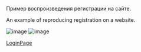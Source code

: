 Пример воспроизведения регистрации на сайте.

An example of reproducing registration on a website.

![image](https://github.com/user-attachments/assets/5a497b37-0bbd-4d83-92c8-db0768a957cc)
![image](https://github.com/user-attachments/assets/1e6fc3bd-6c32-4884-83ae-3af1f2777e26)

[LoginPage](https://matveyzz.github.io/LoginPage/)
